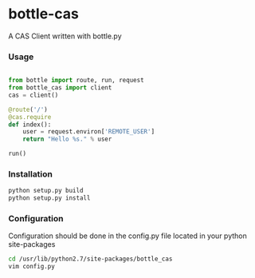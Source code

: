 bottle-cas
==========

A CAS Client written with bottle.py

### Usage
```python

from bottle import route, run, request
from bottle_cas import client
cas = client()

@route('/')
@cas.require
def index():
    user = request.environ['REMOTE_USER']
    return "Hello %s." % user

run()
```
### Installation
```bash
python setup.py build
python setup.py install
```
### Configuration
Configuration should be done in the config.py file located in your python site-packages
```bash
cd /usr/lib/python2.7/site-packages/bottle_cas
vim config.py
```


